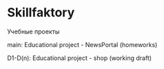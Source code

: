 # Skillfaktory
Учебные проекты

main:  Educational project - NewsPortal (homeworks)

D1-D(n):  Educational project - shop (working draft)
